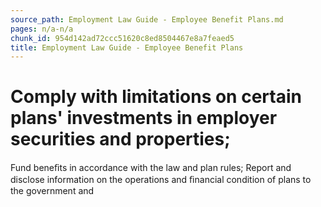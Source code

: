 ```yaml
---
source_path: Employment Law Guide - Employee Benefit Plans.md
pages: n/a-n/a
chunk_id: 954d142ad72ccc51620c8ed8504467e8a7feaed5
title: Employment Law Guide - Employee Benefit Plans
---
```

# Comply with limitations on certain plans' investments in employer securities and properties;

Fund beneﬁts in accordance with the law and plan rules; Report and disclose information on the operations and ﬁnancial condition of plans to the government and
